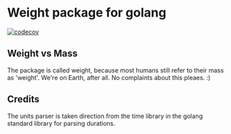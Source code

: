 # Weight package for golang

[![codecov](https://codecov.io/gh/awsmlabs/go-weight/branch/master/graph/badge.svg)](https://codecov.io/gh/awsmlabs/go-weight)

## Weight vs Mass

The package is called weight, because most humans still refer to their mass as 'weight'. We're on Earth, after all. No complaints about this pleaes. :)

## Credits

The units parser is taken direction from the time library in the golang standard library for parsing durations.